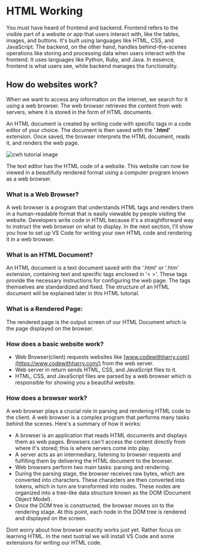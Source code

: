 
# HTML Working

You must have heard of frontend and backend. Frontend refers to the visible part of a website or app that users interact with, like the tables, images, and buttons. It's built using languages like HTML, CSS, and JavaScript. The backend, on the other hand, handles behind-the-scenes operations like storing and processing data when users interact with the frontend. It uses languages like Python, Ruby, and Java. In essence, frontend is what users see, while backend manages the functionality.

## How do websites work?

When we want to access any information on the internet, we search for it using a web browser. The web browser retrieves the content from web servers, where it is stored in the form of HTML documents.

An HTML document is created by writing code with specific tags in a code editor of your choice. The document is then saved with the **'.html'** extension. Once saved, the browser interprets the HTML document, reads it, and renders the web page.

![cwh tutorial image](https://cwh-full-next-space.fra1.cdn.digitaloceanspaces.com/tutorial/how-html-works/how%20html%20homeworks.png)

The text editor has the HTML code of a website. This website can now be viewed in a beautifully rendered format using a computer program known as a web browser.

### What is a Web Browser?

A web browser is a program that understands HTML tags and renders them in a human-readable format that is easily viewable by people visiting the website. Developers write code in HTML because it's a straightforward way to instruct the web browser on what to display. In the next section, I'll show you how to set up VS Code for writing your own HTML code and rendering it in a web browser.

### What is an HTML Document?

An HTML document is a text document saved with the '.html' or '.htm' extension, containing text and specific tags enclosed in '< >'. These tags provide the necessary instructions for configuring the web page. The tags themselves are standardized and fixed. The structure of an HTML document will be explained later in this HTML tutorial.

### What is a Rendered Page:

The rendered page is the output screen of our HTML Document which is the page displayed on the browser.

### How does a basic website work?

-   Web Browser(client) requests websites like  [www.codewithharry.com](https://www.codewithharry.com/)  from the web server.
-   Web server in return sends HTML, CSS, and JavaScript files to it.
-   HTML, CSS, and JavaScript files are parsed by a web browser which is responsible for showing you a beautiful website.

### How does a browser work?

A web browser plays a crucial role in parsing and rendering HTML code to the client. A web browser is a complex program that performs many tasks behind the scenes. Here's a summary of how it works:

-   A browser is an application that reads HTML documents and displays them as web pages. Browsers can't access the content directly from where it's stored; this is where servers come into play.
-   A server acts as an intermediary, listening to browser requests and fulfilling them by delivering the HTML document to the browser.
-   Web browsers perform two main tasks: parsing and rendering.
-   During the parsing stage, the browser receives raw bytes, which are converted into characters. These characters are then converted into tokens, which in turn are transformed into nodes. These nodes are organized into a tree-like data structure known as the DOM (Document Object Model).
-   Once the DOM tree is constructed, the browser moves on to the rendering stage. At this point, each node in the DOM tree is rendered and displayed on the screen.

Dont worry about how browser exactly works just yet. Rather focus on learning HTML. In the next tuotrial we will install VS Code and some extensions for writing our HTML code.